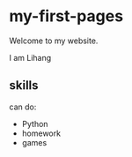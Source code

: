 # my-first-pages
 
Welcome to my website.

I am Lihang

## skills

can do:
- Python
- homework
- games
